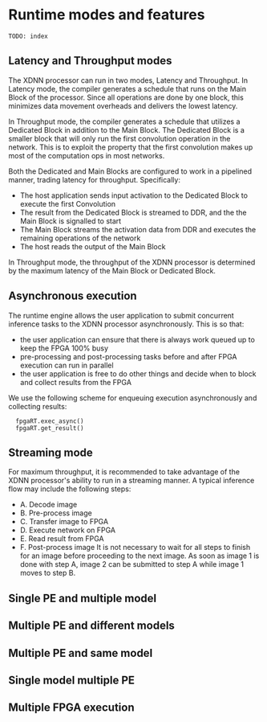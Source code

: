# Runtime modes and features

`TODO: index`

## Latency and Throughput modes

The XDNN processor can run in two modes, Latency and Throughput. In Latency mode, the compiler generates a schedule that runs on the Main Block of the processor. Since all operations are done by one block, this minimizes data movement overheads and delivers the lowest latency.

In Throughput mode, the compiler generates a schedule that utilizes a Dedicated Block in addition to the Main Block. The Dedicated Block is a smaller block that will only run the first convolution operation in the network. This is to exploit the property that the first convolution makes up most of the computation ops in most networks.

Both the Dedicated and Main Blocks are configured to work in a pipelined manner, trading latency for throughput. Specifically:
- The host application sends input activation to the Dedicated Block to execute the first Convolution
- The result from the Dedicated Block is streamed to DDR, and the the Main Block is signalled to start
- The Main Block streams the activation data from DDR and executes the remaining operations of the network
- The host reads the output of the Main Block

In Throughput mode, the throughput of the XDNN processor is determined by the maximum latency of the Main Block or Dedicated Block.

## Asynchronous execution

The runtime engine allows the user application to submit concurrent inference tasks to the XDNN processor asynchronously. This is so that:
- the user application can ensure that there is always work queued up to keep the FPGA 100% busy
- pre-processing and post-processing tasks before and after FPGA execution can run in parallel
- the user application is free to do other things and decide when to block and collect results from the FPGA

We use the following scheme for enqueuing execution asynchronously and collecting results:
```
  fpgaRT.exec_async()
  fpgaRT.get_result()
```

## Streaming mode

For maximum throughput, it is recommended to take advantage of the XDNN processor's ability to run in a streaming manner.  A typical inference flow may include the following steps: 
- A. Decode image
- B. Pre-process image
- C. Transfer image to FPGA
- D. Execute network on FPGA
- E. Read result from FPGA
- F. Post-process image
It is not necessary to wait for all steps to finish for an image before proceeding to the next image. As soon as image 1 is done with step A, image 2 can be submitted to step A while image 1 moves to step B.

## Single PE and multiple model

## Multiple PE and different models

## Multiple PE and same model

## Single model multiple PE

## Multiple FPGA execution

